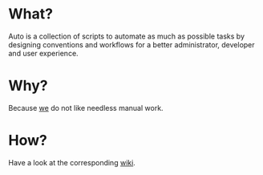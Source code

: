 # What?

Auto is a collection of scripts to automate as much as possible tasks by designing conventions and workflows for a better administrator, developer and user experience.

# Why?

Because [we](http://proojekte.de/) do not like needless manual work.

# How?

Have a look at the corresponding [wiki](https://github.com/proojekte/auto/wiki).
